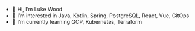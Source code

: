 - 👋 Hi, I’m Luke Wood
- 👀 I’m interested in Java, Kotlin, Spring, PostgreSQL, React, Vue, GitOps
- 🌱 I’m currently learning GCP, Kubernetes, Terraform
